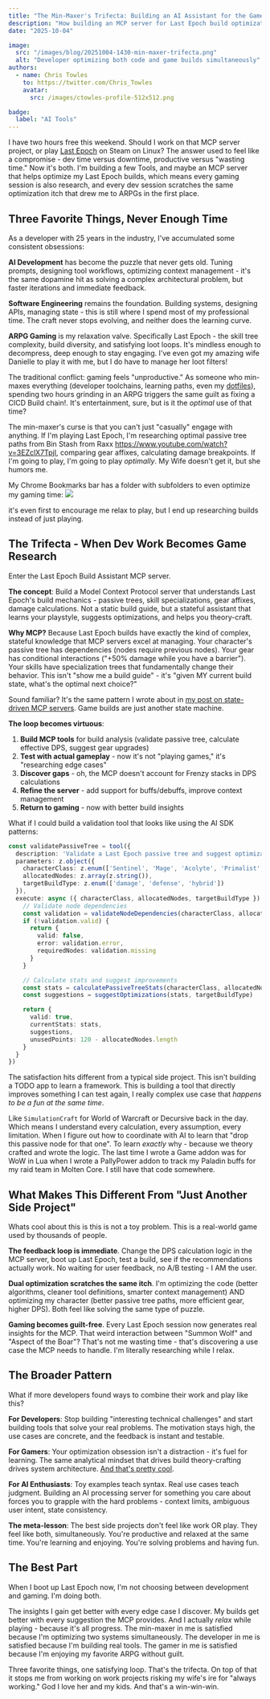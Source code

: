 ```yaml
---
title: "The Min-Maxer's Trifecta: Building an AI Assistant for the Game You Actually Play"
description: "How building an MCP server for Last Epoch build optimization lets me combine AI development, gaming, and guilt-free relaxation into one satisfying loop."
date: "2025-10-04"

image:
  src: "/images/blog/20251004-1430-min-maxer-trifecta.png"
  alt: "Developer optimizing both code and game builds simultaneously"
authors:
  - name: Chris Towles
    to: https://twitter.com/Chris_Towles
    avatar:
      src: /images/ctowles-profile-512x512.png

badge:
  label: "AI Tools"
---
```


I have two hours free this weekend. Should I work on that MCP server project, or play [Last Epoch](https://lastepoch.com/) on Steam on Linux? The answer used to feel like a compromise - dev time versus downtime, productive versus "wasting time." Now it's both. I'm building a few Tools, and maybe an MCP server that helps optimize my Last Epoch builds, which means every gaming session is also research, and every dev session scratches the same optimization itch that drew me to ARPGs in the first place.

## Three Favorite Things, Never Enough Time

As a developer with 25 years in the industry, I've accumulated some consistent obsessions:

**AI Development** has become the puzzle that never gets old. Tuning prompts, designing tool workflows, optimizing context management - it's the same dopamine hit as solving a complex architectural problem, but faster iterations and immediate feedback.

**Software Engineering** remains the foundation. Building systems, designing APIs, managing state - this is still where I spend most of my professional time. The craft never stops evolving, and neither does the learning curve.

**ARPG Gaming** is my relaxation valve. Specifically Last Epoch - the skill tree complexity, build diversity, and satisfying loot loops. It's mindless enough to decompress, deep enough to stay engaging. I've even got my amazing wife Danielle to play it with me, but I do have to manage her loot filters!

The traditional conflict: gaming feels "unproductive." As someone who min-maxes everything (developer toolchains, learning paths, even my [dotfiles](https://github.com/ChrisTowles/dotfiles)), spending two hours grinding in an ARPG triggers the same guilt as fixing a CICD Build chain!. It's entertainment, sure, but is it the *optimal* use of that time?

The min-maxer's curse is that you can't just "casually" engage with anything. If I'm playing Last Epoch, I'm researching optimal passive tree paths from Bin Stash from Raxx https://www.youtube.com/watch?v=3EZclX7TpjI, comparing gear affixes, calculating damage breakpoints. If I'm going to play, I'm going to play *optimally*. My Wife doesn't get it, but she humors me.

My Chrome Bookmarks bar has a folder with subfolders to even optimize my gaming time:
![](images/blog/last-epoch-booksmark-folder.png)

it's even first to encourage me relax to play, but I end up researching builds instead of just playing.

## The Trifecta - When Dev Work Becomes Game Research

Enter the Last Epoch Build Assistant MCP server. 

**The concept**: Build a Model Context Protocol server that understands Last Epoch's build mechanics - passive trees, skill specializations, gear affixes, damage calculations. Not a static build guide, but a stateful assistant that learns your playstyle, suggests optimizations, and helps you theory-craft.

**Why MCP?** Because Last Epoch builds have exactly the kind of complex, stateful knowledge that MCP servers excel at managing. Your character's passive tree has dependencies (nodes require previous nodes). Your gear has conditional interactions ("+50% damage while you have a barrier"). Your skills have specialization trees that fundamentally change their behavior. This isn't "show me a build guide" - it's "given MY current build state, what's the optimal next choice?"

Sound familiar? It's the same pattern I wrote about in [my post on state-driven MCP servers](/blog/state-driven-mcp-servers). Game builds are just another state machine.

**The loop becomes virtuous**:

1. **Build MCP tools** for build analysis (validate passive tree, calculate effective DPS, suggest gear upgrades)
2. **Test with actual gameplay** - now it's not "playing games," it's "researching edge cases"
3. **Discover gaps** - oh, the MCP doesn't account for Frenzy stacks in DPS calculations
4. **Refine the server** - add support for buffs/debuffs, improve context management
5. **Return to gaming** - now with better build insights

What if I could build a validation tool that looks like using the AI SDK patterns:

```typescript
const validatePassiveTree = tool({
  description: 'Validate a Last Epoch passive tree and suggest optimizations',
  parameters: z.object({
    characterClass: z.enum(['Sentinel', 'Mage', 'Acolyte', 'Primalist', 'Rogue']),
    allocatedNodes: z.array(z.string()),
    targetBuildType: z.enum(['damage', 'defense', 'hybrid'])
  }),
  execute: async ({ characterClass, allocatedNodes, targetBuildType }) => {
    // Validate node dependencies
    const validation = validateNodeDependencies(characterClass, allocatedNodes)
    if (!validation.valid) {
      return {
        valid: false,
        error: validation.error,
        requiredNodes: validation.missing
      }
    }

    // Calculate stats and suggest improvements
    const stats = calculatePassiveTreeStats(characterClass, allocatedNodes)
    const suggestions = suggestOptimizations(stats, targetBuildType)

    return {
      valid: true,
      currentStats: stats,
      suggestions,
      unusedPoints: 120 - allocatedNodes.length
    }
  }
})
```

The satisfaction hits different from a typical side project. This isn't building a TODO app to learn a framework. This is building a tool that directly improves something I can test again, I really complex use case that *happens to be a fun at the same time*.

Like `SimulationCraft` for World of Warcraft or Decursive back in the day. Which means I understand every calculation, every assumption, every limitation. When I figure out how to coordinate with AI to learn that  "drop this passive node for that one". To learn  *exactly* why - because we theory crafted and wrote the logic. The last time I wrote a Game addon was for WoW in Lua when I wrote a PallyPower addon to track my Paladin buffs for my raid team in Molten Core. I still have that code somewhere.

## What Makes This Different From "Just Another Side Project"

Whats cool about this is this is not a toy problem. This is a real-world game used by thousands of people.

**The feedback loop is immediate**. Change the DPS calculation logic in the MCP server, boot up Last Epoch, test a build, see if the recommendations actually work. No waiting for user feedback, no A/B testing - I AM the user.

**Dual optimization scratches the same itch**. I'm optimizing the code (better algorithms, cleaner tool definitions, smarter context management) AND optimizing my character (better passive tree paths, more efficient gear, higher DPS). Both feel like solving the same type of puzzle.

**Gaming becomes guilt-free**. Every Last Epoch session now generates real insights for the MCP. That weird interaction between "Summon Wolf" and "Aspect of the Boar"? That's not me wasting time - that's discovering a use case the MCP needs to handle. I'm literally researching while I relax.


## The Broader Pattern

What if more developers found ways to combine their work and play like this?

**For Developers**: Stop building "interesting technical challenges" and start building tools that solve your real problems. The motivation stays high, the use cases are concrete, and the feedback is instant and testable.

**For Gamers**: Your optimization obsession isn't a distraction - it's fuel for learning. The same analytical mindset that drives build theory-crafting drives system architecture. [And that's pretty cool](https://www.youtube.com/shorts/3wrV0dRkRmg).

**For AI Enthusiasts**: Toy examples teach syntax. Real use cases teach judgment. Building an AI processing server for something you care about forces you to grapple with the hard problems - context limits, ambiguous user intent, state consistency.

**The meta-lesson**: The best side projects don't feel like work OR play. They feel like both, simultaneously. You're productive and relaxed at the same time. You're learning and enjoying. You're solving problems and having fun.

## The Best Part

When I boot up Last Epoch now, I'm not choosing between development and gaming. I'm doing both.

The insights I gain get better with every edge case I discover. My builds get better with every suggestion the MCP provides. And I actually *relax* while playing - because it's all progress. The min-maxer in me is satisfied because I'm optimizing two systems simultaneously. The developer in me is satisfied because I'm building real tools. The gamer in me is satisfied because I'm enjoying my favorite ARPG without guilt.

Three favorite things, one satisfying loop. That's the trifecta. On top of that it stops me from working on work projects risking my wife's ire for "always working." God I love her and my kids. And that's a win-win-win.

